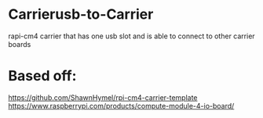 # Carrierusb-to-Carrier
rapi-cm4 carrier that has one usb slot and is able to connect to other carrier boards














# Based off:
https://github.com/ShawnHymel/rpi-cm4-carrier-template
https://www.raspberrypi.com/products/compute-module-4-io-board/
